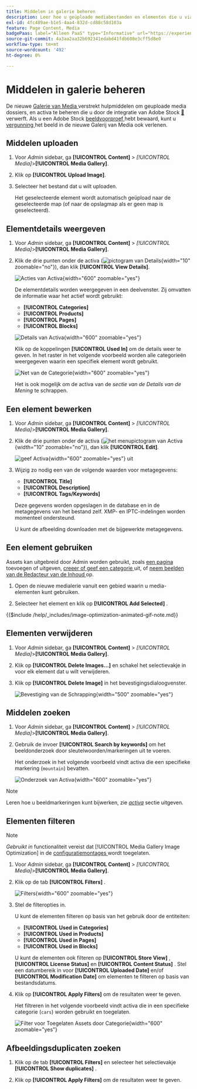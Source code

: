 ```yaml
---
title: Middelen in galerie beheren
description: Leer hoe u geüploade mediabestanden en elementen die u via Adobe Stock-integratie aanschaft, beheert.
exl-id: 4fc489ae-b1e5-4aa4-832d-cd88c58d103a
feature: Page Content, Media
badgePaas: label="Alleen PaaS" type="Informative" url="https://experienceleague.adobe.com/en/docs/commerce/user-guides/product-solutions" tooltip="Is alleen van toepassing op Adobe Commerce op Cloud-projecten (door Adobe beheerde PaaS-infrastructuur) en op projecten in het veld."
source-git-commit: 4a3aa2aa32b692341edabd41fdb608e3cff5d8e0
workflow-type: tm+mt
source-wordcount: '492'
ht-degree: 0%

---
```


# Middelen in galerie beheren

De nieuwe [ Galerie van Media ](media-gallery.md) verstrekt hulpmiddelen om geuploade media dossiers, en activa te beheren die u door de integratie van Adobe Stock [&#128279;](adobe-stock.md) verwerft. Als u een Adobe Stock [ beeldvoorproef ](adobe-stock-save-preview.md) hebt bewaard, kunt u [ vergunning ](adobe-stock-license-image.md) het beeld in de nieuwe Galerij van Media ook verlenen.

## Middelen uploaden

1. Voor _Admin_ sidebar, ga **[!UICONTROL Content]** > _[!UICONTROL Media]_>**[!UICONTROL Media Gallery]**.

1. Klik op **[!UICONTROL Upload Image]**.

1. Selecteer het bestand dat u wilt uploaden.

   Het geselecteerde element wordt automatisch geüpload naar de geselecteerde map (of naar de opslagmap als er geen map is geselecteerd).

## Elementdetails weergeven

1. Voor _Admin_ sidebar, ga **[!UICONTROL Content]** > _[!UICONTROL Media]_>**[!UICONTROL Media Gallery]**.

1. Klik de drie punten onder de activa (![ pictogram van Details ](./assets/media-gallery-asset-menu-icon.png){width="10" zoomable="no"}), dan klik **[!UICONTROL View Details]**.

   ![ Acties van Activa ](./assets/media-gallery-asset-actions.png){width="600" zoomable="yes"}

   De elementdetails worden weergegeven in een deelvenster. Zij omvatten de informatie waar het actief wordt gebruikt:

   - **[!UICONTROL Categories]**
   - **[!UICONTROL Products]**
   - **[!UICONTROL Pages]**
   - **[!UICONTROL Blocks]**

   ![ Details van Activa ](./assets/media-gallery-asset-details.png){width="600" zoomable="yes"}

   Klik op de koppelingen **[!UICONTROL Used In]** om de details weer te geven. In het raster in het volgende voorbeeld worden alle categorieën weergegeven waarin een specifiek element wordt gebruikt.

   ![ Net van de Categorie ](./assets/media-gallery-asset-categories.png){width="600" zoomable="yes"}

   Het is ook mogelijk om de activa van de _sectie van de Details van de Mening_ te schrappen.

## Een element bewerken

1. Voor _Admin_ sidebar, ga **[!UICONTROL Content]** > _[!UICONTROL Media]_>**[!UICONTROL Media Gallery]**.

1. Klik de drie punten onder de activa (![ het menupictogram van Activa ](./assets/media-gallery-asset-menu-icon.png){width="10" zoomable="no"}), dan klik **[!UICONTROL Edit]**.

   ![ geef Activa ](./assets/media-gallery-edit-asset.png){width="600" zoomable="yes"} uit

1. Wijzig zo nodig een van de volgende waarden voor metagegevens:

   - **[!UICONTROL Title]**
   - **[!UICONTROL Description]**
   - **[!UICONTROL Tags/Keywords]**

   Deze gegevens worden opgeslagen in de database en in de metagegevens van het bestand zelf. XMP- en IPTC-indelingen worden momenteel ondersteund.

   U kunt de afbeelding downloaden met de bijgewerkte metagegevens.

## Een element gebruiken

Assets kan uitgebreid door Admin worden gebruikt, zoals [ een pagina ](page-add.md) toevoegen of uitgeven, [ creeer of geef een categorie ](../catalog/category-create.md) uit, of [ neem beelden van de Redacteur van de Inhoud ](editor-insert-image.md) op.

1. Open de nieuwe medialerie vanuit een gebied waarin u media-elementen kunt gebruiken.

1. Selecteer het element en klik op **[!UICONTROL Add Selected]** .

{{$include /help/_includes/image-optimization-animated-gif-note.md}}

## Elementen verwijderen

1. Voor _Admin_ sidebar, ga **[!UICONTROL Content]** > _[!UICONTROL Media]_>**[!UICONTROL Media Gallery]**.

1. Klik op **[!UICONTROL Delete Images...]** en schakel het selectievakje in voor elk element dat u wilt verwijderen.

1. Klik op **[!UICONTROL Delete Image]** in het bevestigingsdialoogvenster.

   ![ Bevestiging van de Schrapping ](./assets/media-gallery-bulk-delete-confirm.png){width="500" zoomable="yes"}

## Middelen zoeken

1. Voor _Admin_ sidebar, ga **[!UICONTROL Content]** > _[!UICONTROL Media]_>**[!UICONTROL Media Gallery]**.

1. Gebruik de invoer **[!UICONTROL Search by keywords]** om het beeldonderzoek door sleutelwoorden/markeringen uit te voeren.

   Het onderzoek in het volgende voorbeeld vindt activa die een specifieke markering (`mountain`) bevatten.

   ![ Onderzoek van Activa ](./assets/media-gallery-asset-search.png){width="600" zoomable="yes"}

>[!NOTE]
>
>Leren hoe u beeldmarkeringen kunt bijwerken, zie _[activa](#edit-an-asset)_ sectie uitgeven.

## Elementen filteren

>[!NOTE]
>
>_Gebruikt in_ functionaliteit vereist dat [!UICONTROL Media Gallery Image Optimization] in de [ configuratiemontages ](media-gallery-image-optimization.md) wordt toegelaten.

1. Voor _Admin_ sidebar, ga **[!UICONTROL Content]** > _[!UICONTROL Media]_>**[!UICONTROL Media Gallery]**.

1. Klik op de tab **[!UICONTROL Filters]** .

   ![ Filters ](./assets/media-gallery-filters.png){width="600" zoomable="yes"}

1. Stel de filteropties in.

   U kunt de elementen filteren op basis van het gebruik door de entiteiten:

   - **[!UICONTROL Used in Categories]**
   - **[!UICONTROL Used in Products]**
   - **[!UICONTROL Used in Pages]**
   - **[!UICONTROL Used in Blocks]**

   U kunt de elementen ook filteren op **[!UICONTROL Store View]** , **[!UICONTROL License Status]** en **[!UICONTROL Content Status]** . Stel een datumbereik in voor **[!UICONTROL Uploaded Date]** en/of **[!UICONTROL Modification Date]** om elementen te filteren op basis van bestandsdatums.

1. Klik op **[!UICONTROL Apply Filters]** om de resultaten weer te geven.

   Het filtreren in het volgende voorbeeld vindt activa die in een specifieke categorie (`cars`) worden gebruikt en toegelaten.

   ![ Filter voor Toegelaten Assets door Categorie ](./assets/media-gallery-filter-by-category.png){width="600" zoomable="yes"}

## Afbeeldingsduplicaten zoeken

1. Klik op de tab **[!UICONTROL Filters]** en selecteer het selectievakje **[!UICONTROL Show duplicates]** .

1. Klik op **[!UICONTROL Apply Filters]** om de resultaten weer te geven.

<!-- Last updated from includes: 2024-01-30 15:43:39 -->
